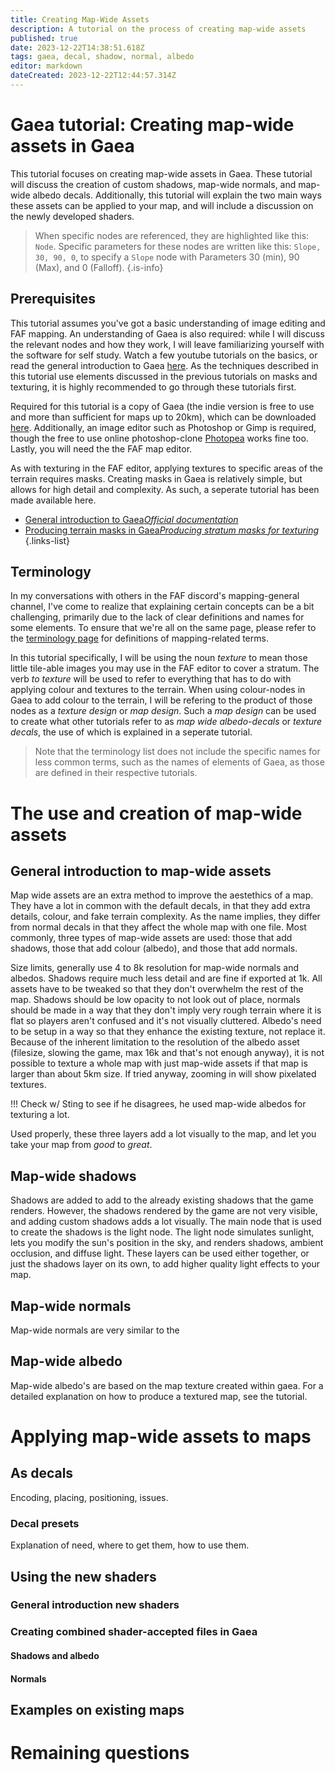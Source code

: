 ```yaml
---
title: Creating Map-Wide Assets
description: A tutorial on the process of creating map-wide assets 
published: true
date: 2023-12-22T14:38:51.618Z
tags: gaea, decal, shadow, normal, albedo
editor: markdown
dateCreated: 2023-12-22T12:44:57.314Z
---
```


# Gaea tutorial: Creating map-wide assets in Gaea
This tutorial focuses on creating map-wide assets in Gaea. These tutorial will discuss the creation of custom shadows, map-wide normals, and map-wide albedo decals. Additionally, this tutorial will explain the two main ways these assets can be applied to your map, and will include a discussion on the newly developed shaders.

>When specific nodes are referenced, they are highlighted like this: `Node`. Specific parameters for these nodes are written like this: `Slope, 30, 90, 0`, to specify a `Slope` node with Parameters 30 (min), 90 (Max), and 0 (Falloff).
{.is-info}

## Prerequisites
This tutorial assumes you've got a basic understanding of image editing and FAF mapping. An understanding of Gaea is also required: while I will discuss the relevant nodes and how they work, I will leave familiarizing yourself with the software for self study. Watch a few youtube tutorials on the basics, or read the general introduction to Gaea [here](https://docs.quadspinner.com/Guide/index.html). As the techniques described in this tutorial use elements discussed in the previous tutorials on masks and texturing, it is highly recommended to go through these tutorials first.

Required for this tutorial is a copy of Gaea (the indie version is free to use and more than sufficient for maps up to 20km), which can be downloaded [here](https://quadspinner.com/download). Additionally, an image editor such as Photoshop or Gimp is required, though the free to use online photoshop-clone [Photopea](https://www.photopea.com/) works fine too. Lastly, you will need the the FAF map editor.

As with texturing in the FAF editor, applying textures to specific areas of the terrain requires masks. Creating masks in Gaea is relatively simple, but allows for high detail and complexity. As such, a seperate tutorial has been made available here. 

- [General introduction to Gaea*Official documentation*](https://docs.quadspinner.com/Guide/index.html)
- [Producing terrain masks in Gaea*Producing stratum masks for texturing*](/en/Development/Mapping/Gaea/Terrain-Masks)
{.links-list}

## Terminology
In my conversations with others in the FAF discord's mapping-general channel, I've come to realize that explaining certain concepts can be a bit challenging, primarily due to the lack of clear definitions and names for some elements. To ensure that we're all on the same page, please refer to the [terminology page](/en/Development/Mapping/Terms) for definitions of mapping-related terms.

In this tutorial specifically, I will be using the noun *texture* to mean those little tile-able images you may use in the FAF editor to cover a stratum. The verb *to texture* will be used to refer to everything that has to do with applying colour and textures to the terrain. When using colour-nodes in Gaea to add colour to the terrain, I will be refering to the product of those nodes as a *texture design*  or *map design*. Such a *map design* can be used to create what other tutorials refer to as *map wide albedo-decals* or *texture decals*, the use of which is explained in a seperate tutorial.

>Note that the terminology list does not include the specific names for less common terms, such as the names of elements of Gaea, as those are defined in their respective tutorials.

# The use and creation of map-wide assets
## General introduction to map-wide assets
Map wide assets are an extra method to improve the aestethics of a map. They have a lot in common with the default decals, in that they add extra details, colour, and fake terrain complexity. As the name implies, they differ from normal decals in that they affect the whole map with one file. Most commonly, three types of map-wide assets are used: those that add shadows, those that add colour (albedo), and those that add normals.

Size limits, generally use 4 to 8k resolution for map-wide normals and albedos. Shadows require much less detail and are fine if exported at 1k. All assets have to be tweaked so that they don't overwhelm the rest of the map. Shadows should be low opacity to not look out of place, normals should be made in a way that they don't imply very rough terrain where it is flat so players aren't confused and it's not visually cluttered. Albedo's need to be setup in a way so that they enhance the existing texture, not replace it. Because of the inherent limitation to the resolution of the albedo asset (filesize, slowing the game, max 16k and that's not enough anyway), it is not possible to texture a whole map with just map-wide assets if that map is larger than about 5km size. If tried anyway, zooming in will show pixelated textures. 

!!! Check w/ Sting to see if he disagrees, he used map-wide albedos for texturing a lot.

Used properly, these three layers add a lot visually to the map, and let you take your map from *good* to *great*.


## Map-wide shadows
Shadows are added to add to the already existing shadows that the game renders. However, the shadows rendered by the game are not very visible, and adding custom shadows adds a lot visually. The main node that is used to create the shadows is the light node. The light node simulates sunlight, lets you modify the sun's position in the sky, and renders shadows, ambient occlusion, and diffuse light. These layers can be used either together, or just the shadows layer on its own, to add higher quality light effects to your map.
## Map-wide normals
Map-wide normals are very similar to the 
## Map-wide albedo
Map-wide albedo's are based on the map texture created within gaea. For a detailed explanation on how to produce a textured map, see the tutorial.

# Applying map-wide assets to maps
## As decals
Encoding, placing, positioning, issues.
### Decal presets
Explanation of need, where to get them, how to use them.
## Using the new shaders
### General introduction new shaders
### Creating combined shader-accepted files in Gaea
#### Shadows and albedo
#### Normals

## Examples on existing maps

# Remaining questions

